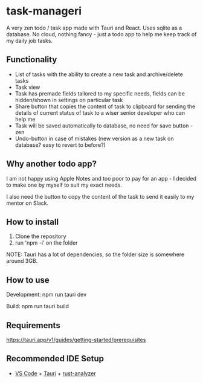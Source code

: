 # task-manageri

A very zen todo / task app made with Tauri and React. Uses sqlite as a database. No cloud, nothing fancy - just a todo app to help me keep track of my daily job tasks.

## Functionality

- List of tasks with the ability to create a new task and archive/delete tasks
- Task view
- Task has premade fields tailored to my specific needs, fields can be hidden/shown in settings on particular task
- Share button that copies the content of task to clipboard for sending the details of current status of task to a wiser senior developer who can help me
- Task will be saved automatically to database, no need for save button - zen
- Undo-button in case of mistakes (new version as a new task on database? easy to revert to before?)

## Why another todo app?

I am not happy using Apple Notes and too poor to pay for an app - I decided to make one by myself to suit my exact needs.

I also need the button to copy the content of the task to send it easily to my mentor on Slack.

## How to install

1. Clone the repository
2. run 'npm -i' on the folder

NOTE: Tauri has a lot of dependencies, so the folder size is somewhere around 3GB.

## How to use

Development:
npm run tauri dev

Build:
npm run tauri build

## Requirements

<https://tauri.app/v1/guides/getting-started/prerequisites>

## Recommended IDE Setup

- [VS Code](https://code.visualstudio.com/) + [Tauri](https://marketplace.visualstudio.com/items?itemName=tauri-apps.tauri-vscode) + [rust-analyzer](https://marketplace.visualstudio.com/items?itemName=rust-lang.rust-analyzer)

